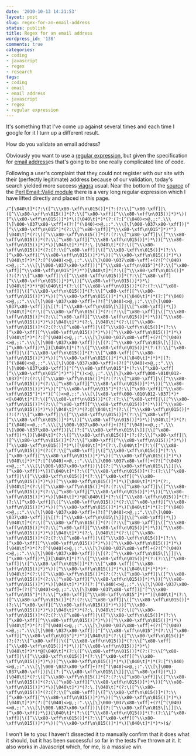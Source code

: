 ```yaml
---
date: '2010-10-13 14:21:53'
layout: post
slug: regex-for-an-email-address
status: publish
title: Regex for an email address
wordpress_id: '138'
comments: true
categories:
- coding
- javascript
- regex
- research
tags:
- coding
- email
- email address
- javascript
- regex
- regular expression
---
```


It's something that I've come up against several times and each time I google for it I turn up a different result.




How do you validate an email address?




Obviously you want to use a [regular expression](http://en.wikipedia.org/wiki/Regular_expression), but given the specification for [email address](http://en.wikipedia.org/wiki/Email_address)es that's going to be one really complicated line of code.




Following a user's complaint that they could not register with our site with their (perfectly legitimate) address because of our validation, today's search yielded more success [viagra](http://atlantic-drugs.net/products/viagra.htm) usual. Near the bottom of the [source](http://cpansearch.perl.org/src/RJBS/Email-Valid-0.184/lib/Email/Valid.pm) of the [Perl Email::Valid module](http://search.cpan.org/~rjbs/Email-Valid-0.184/lib/Email/Valid.pm) there is a very long regular expression which I have lifted directly and placed in this page.



    
    
    /^[\040\t]*(?:\([^\\\x80-\xff\n\015()]*(?:(?:\\[^\x80-\xff]|\([^\\\x80-\xff\n\015()]*(?:\\[^\x80-\xff][^\\\x80-\xff\n\015()]*)*\))[^\\\x80-\xff\n\015()]*)*\)[\040\t]*)*(?:(?:[^(\040)<>@,;:".\\\[\]\000-\037\x80-\xff]+(?![^(\040)<>@,;:".\\\[\]\000-\037\x80-\xff])|"[^\\\x80-\xff\n\015"]*(?:\\[^\x80-\xff][^\\\x80-\xff\n\015"]*)*")[\040\t]*(?:\([^\\\x80-\xff\n\015()]*(?:(?:\\[^\x80-\xff]|\([^\\\x80-\xff\n\015()]*(?:\\[^\x80-\xff][^\\\x80-\xff\n\015()]*)*\))[^\\\x80-\xff\n\015()]*)*\)[\040\t]*)*(?:\.[\040\t]*(?:\([^\\\x80-\xff\n\015()]*(?:(?:\\[^\x80-\xff]|\([^\\\x80-\xff\n\015()]*(?:\\[^\x80-\xff][^\\\x80-\xff\n\015()]*)*\))[^\\\x80-\xff\n\015()]*)*\)[\040\t]*)*(?:[^(\040)<>@,;:".\\\[\]\000-\037\x80-\xff]+(?![^(\040)<>@,;:".\\\[\]\000-\037\x80-\xff])|"[^\\\x80-\xff\n\015"]*(?:\\[^\x80-\xff][^\\\x80-\xff\n\015"]*)*")[\040\t]*(?:\([^\\\x80-\xff\n\015()]*(?:(?:\\[^\x80-\xff]|\([^\\\x80-\xff\n\015()]*(?:\\[^\x80-\xff][^\\\x80-\xff\n\015()]*)*\))[^\\\x80-\xff\n\015()]*)*\)[\040\t]*)*)*@[\040\t]*(?:\([^\\\x80-\xff\n\015()]*(?:(?:\\[^\x80-\xff]|\([^\\\x80-\xff\n\015()]*(?:\\[^\x80-\xff][^\\\x80-\xff\n\015()]*)*\))[^\\\x80-\xff\n\015()]*)*\)[\040\t]*)*(?:[^(\040)<>@,;:".\\\[\]\000-\037\x80-\xff]+(?![^(\040)<>@,;:".\\\[\]\000-\037\x80-\xff])|\[(?:[^\\\x80-\xff\n\015\[\]]|\\[^\x80-\xff])*\])[\040\t]*(?:\([^\\\x80-\xff\n\015()]*(?:(?:\\[^\x80-\xff]|\([^\\\x80-\xff\n\015()]*(?:\\[^\x80-\xff][^\\\x80-\xff\n\015()]*)*\))[^\\\x80-\xff\n\015()]*)*\)[\040\t]*)*(?:\.[\040\t]*(?:\([^\\\x80-\xff\n\015()]*(?:(?:\\[^\x80-\xff]|\([^\\\x80-\xff\n\015()]*(?:\\[^\x80-\xff][^\\\x80-\xff\n\015()]*)*\))[^\\\x80-\xff\n\015()]*)*\)[\040\t]*)*(?:[^(\040)<>@,;:".\\\[\]\000-\037\x80-\xff]+(?![^(\040)<>@,;:".\\\[\]\000-\037\x80-\xff])|\[(?:[^\\\x80-\xff\n\015\[\]]|\\[^\x80-\xff])*\])[\040\t]*(?:\([^\\\x80-\xff\n\015()]*(?:(?:\\[^\x80-\xff]|\([^\\\x80-\xff\n\015()]*(?:\\[^\x80-\xff][^\\\x80-\xff\n\015()]*)*\))[^\\\x80-\xff\n\015()]*)*\)[\040\t]*)*)*|(?:[^(\040)<>@,;:".\\\[\]\000-\037\x80-\xff]+(?![^(\040)<>@,;:".\\\[\]\000-\037\x80-\xff])|"[^\\\x80-\xff\n\015"]*(?:\\[^\x80-\xff][^\\\x80-\xff\n\015"]*)*")[^()<>@,;:".\\\[\]\x80-\xff\000-\010\012-\037]*(?:(?:\([^\\\x80-\xff\n\015()]*(?:(?:\\[^\x80-\xff]|\([^\\\x80-\xff\n\015()]*(?:\\[^\x80-\xff][^\\\x80-\xff\n\015()]*)*\))[^\\\x80-\xff\n\015()]*)*\)|"[^\\\x80-\xff\n\015"]*(?:\\[^\x80-\xff][^\\\x80-\xff\n\015"]*)*")[^()<>@,;:".\\\[\]\x80-\xff\000-\010\012-\037]*)*<[\040\t]*(?:\([^\\\x80-\xff\n\015()]*(?:(?:\\[^\x80-\xff]|\([^\\\x80-\xff\n\015()]*(?:\\[^\x80-\xff][^\\\x80-\xff\n\015()]*)*\))[^\\\x80-\xff\n\015()]*)*\)[\040\t]*)*(?:@[\040\t]*(?:\([^\\\x80-\xff\n\015()]*(?:(?:\\[^\x80-\xff]|\([^\\\x80-\xff\n\015()]*(?:\\[^\x80-\xff][^\\\x80-\xff\n\015()]*)*\))[^\\\x80-\xff\n\015()]*)*\)[\040\t]*)*(?:[^(\040)<>@,;:".\\\[\]\000-\037\x80-\xff]+(?![^(\040)<>@,;:".\\\[\]\000-\037\x80-\xff])|\[(?:[^\\\x80-\xff\n\015\[\]]|\\[^\x80-\xff])*\])[\040\t]*(?:\([^\\\x80-\xff\n\015()]*(?:(?:\\[^\x80-\xff]|\([^\\\x80-\xff\n\015()]*(?:\\[^\x80-\xff][^\\\x80-\xff\n\015()]*)*\))[^\\\x80-\xff\n\015()]*)*\)[\040\t]*)*(?:\.[\040\t]*(?:\([^\\\x80-\xff\n\015()]*(?:(?:\\[^\x80-\xff]|\([^\\\x80-\xff\n\015()]*(?:\\[^\x80-\xff][^\\\x80-\xff\n\015()]*)*\))[^\\\x80-\xff\n\015()]*)*\)[\040\t]*)*(?:[^(\040)<>@,;:".\\\[\]\000-\037\x80-\xff]+(?![^(\040)<>@,;:".\\\[\]\000-\037\x80-\xff])|\[(?:[^\\\x80-\xff\n\015\[\]]|\\[^\x80-\xff])*\])[\040\t]*(?:\([^\\\x80-\xff\n\015()]*(?:(?:\\[^\x80-\xff]|\([^\\\x80-\xff\n\015()]*(?:\\[^\x80-\xff][^\\\x80-\xff\n\015()]*)*\))[^\\\x80-\xff\n\015()]*)*\)[\040\t]*)*)*(?:,[\040\t]*(?:\([^\\\x80-\xff\n\015()]*(?:(?:\\[^\x80-\xff]|\([^\\\x80-\xff\n\015()]*(?:\\[^\x80-\xff][^\\\x80-\xff\n\015()]*)*\))[^\\\x80-\xff\n\015()]*)*\)[\040\t]*)*@[\040\t]*(?:\([^\\\x80-\xff\n\015()]*(?:(?:\\[^\x80-\xff]|\([^\\\x80-\xff\n\015()]*(?:\\[^\x80-\xff][^\\\x80-\xff\n\015()]*)*\))[^\\\x80-\xff\n\015()]*)*\)[\040\t]*)*(?:[^(\040)<>@,;:".\\\[\]\000-\037\x80-\xff]+(?![^(\040)<>@,;:".\\\[\]\000-\037\x80-\xff])|\[(?:[^\\\x80-\xff\n\015\[\]]|\\[^\x80-\xff])*\])[\040\t]*(?:\([^\\\x80-\xff\n\015()]*(?:(?:\\[^\x80-\xff]|\([^\\\x80-\xff\n\015()]*(?:\\[^\x80-\xff][^\\\x80-\xff\n\015()]*)*\))[^\\\x80-\xff\n\015()]*)*\)[\040\t]*)*(?:\.[\040\t]*(?:\([^\\\x80-\xff\n\015()]*(?:(?:\\[^\x80-\xff]|\([^\\\x80-\xff\n\015()]*(?:\\[^\x80-\xff][^\\\x80-\xff\n\015()]*)*\))[^\\\x80-\xff\n\015()]*)*\)[\040\t]*)*(?:[^(\040)<>@,;:".\\\[\]\000-\037\x80-\xff]+(?![^(\040)<>@,;:".\\\[\]\000-\037\x80-\xff])|\[(?:[^\\\x80-\xff\n\015\[\]]|\\[^\x80-\xff])*\])[\040\t]*(?:\([^\\\x80-\xff\n\015()]*(?:(?:\\[^\x80-\xff]|\([^\\\x80-\xff\n\015()]*(?:\\[^\x80-\xff][^\\\x80-\xff\n\015()]*)*\))[^\\\x80-\xff\n\015()]*)*\)[\040\t]*)*)*)*:[\040\t]*(?:\([^\\\x80-\xff\n\015()]*(?:(?:\\[^\x80-\xff]|\([^\\\x80-\xff\n\015()]*(?:\\[^\x80-\xff][^\\\x80-\xff\n\015()]*)*\))[^\\\x80-\xff\n\015()]*)*\)[\040\t]*)*)?(?:[^(\040)<>@,;:".\\\[\]\000-\037\x80-\xff]+(?![^(\040)<>@,;:".\\\[\]\000-\037\x80-\xff])|"[^\\\x80-\xff\n\015"]*(?:\\[^\x80-\xff][^\\\x80-\xff\n\015"]*)*")[\040\t]*(?:\([^\\\x80-\xff\n\015()]*(?:(?:\\[^\x80-\xff]|\([^\\\x80-\xff\n\015()]*(?:\\[^\x80-\xff][^\\\x80-\xff\n\015()]*)*\))[^\\\x80-\xff\n\015()]*)*\)[\040\t]*)*(?:\.[\040\t]*(?:\([^\\\x80-\xff\n\015()]*(?:(?:\\[^\x80-\xff]|\([^\\\x80-\xff\n\015()]*(?:\\[^\x80-\xff][^\\\x80-\xff\n\015()]*)*\))[^\\\x80-\xff\n\015()]*)*\)[\040\t]*)*(?:[^(\040)<>@,;:".\\\[\]\000-\037\x80-\xff]+(?![^(\040)<>@,;:".\\\[\]\000-\037\x80-\xff])|"[^\\\x80-\xff\n\015"]*(?:\\[^\x80-\xff][^\\\x80-\xff\n\015"]*)*")[\040\t]*(?:\([^\\\x80-\xff\n\015()]*(?:(?:\\[^\x80-\xff]|\([^\\\x80-\xff\n\015()]*(?:\\[^\x80-\xff][^\\\x80-\xff\n\015()]*)*\))[^\\\x80-\xff\n\015()]*)*\)[\040\t]*)*)*@[\040\t]*(?:\([^\\\x80-\xff\n\015()]*(?:(?:\\[^\x80-\xff]|\([^\\\x80-\xff\n\015()]*(?:\\[^\x80-\xff][^\\\x80-\xff\n\015()]*)*\))[^\\\x80-\xff\n\015()]*)*\)[\040\t]*)*(?:[^(\040)<>@,;:".\\\[\]\000-\037\x80-\xff]+(?![^(\040)<>@,;:".\\\[\]\000-\037\x80-\xff])|\[(?:[^\\\x80-\xff\n\015\[\]]|\\[^\x80-\xff])*\])[\040\t]*(?:\([^\\\x80-\xff\n\015()]*(?:(?:\\[^\x80-\xff]|\([^\\\x80-\xff\n\015()]*(?:\\[^\x80-\xff][^\\\x80-\xff\n\015()]*)*\))[^\\\x80-\xff\n\015()]*)*\)[\040\t]*)*(?:\.[\040\t]*(?:\([^\\\x80-\xff\n\015()]*(?:(?:\\[^\x80-\xff]|\([^\\\x80-\xff\n\015()]*(?:\\[^\x80-\xff][^\\\x80-\xff\n\015()]*)*\))[^\\\x80-\xff\n\015()]*)*\)[\040\t]*)*(?:[^(\040)<>@,;:".\\\[\]\000-\037\x80-\xff]+(?![^(\040)<>@,;:".\\\[\]\000-\037\x80-\xff])|\[(?:[^\\\x80-\xff\n\015\[\]]|\\[^\x80-\xff])*\])[\040\t]*(?:\([^\\\x80-\xff\n\015()]*(?:(?:\\[^\x80-\xff]|\([^\\\x80-\xff\n\015()]*(?:\\[^\x80-\xff][^\\\x80-\xff\n\015()]*)*\))[^\\\x80-\xff\n\015()]*)*\)[\040\t]*)*)*>)$/
    




I won't lie to you: I haven't dissected it to manually confirm that it does what it should, but it has been successful so far in the tests I've thrown at it. It also works in Javascript which, for me, is a massive win.



